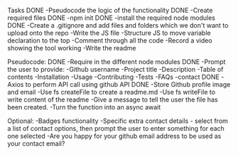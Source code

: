 Tasks
DONE -Pseudocode the logic of the functionality
DONE -Create required files
DONE -npm init
DONE -install the required node modules
DONE -Create a .gitignore and add files and folders which we don't want to upload onto the repo
-Write the JS file
-Structure JS to move variable declaration to the top
-Comment through all the code
-Record a video showing the tool working
-Write the readme


Pseudocode:
DONE -Require in the different node modules
DONE -Prompt the user to provide:
    -Github username
    -Project title
    -Description
    -Table of contents
    -Installation
    -Usage
    -Contributing
    -Tests
    -FAQs
    -contact
DONE -Axios to perform API call using github API
DONE -Store Github profile image and email
-Use fs createFile to create a readme.md
-Use fs writeFile to write content of the readme
-Give a message to tell the user the file has been created.
-Turn the function into an async await

Optional:
-Badges functionality
-Specific extra contact details - select from a list of contact options, then prompt the user to enter something for each one selected
-Are you happy for your github email address to be used as your contact email?